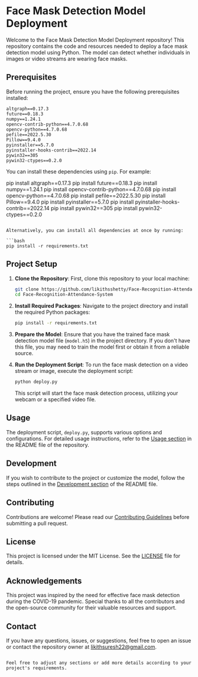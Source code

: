 # Face Mask Detection Model Deployment

Welcome to the Face Mask Detection Model Deployment repository! This repository contains the code and resources needed to deploy a face mask detection model using Python. The model can detect whether individuals in images or video streams are wearing face masks.

## Prerequisites

Before running the project, ensure you have the following prerequisites installed:
```
altgraph==0.17.3
future==0.18.3
numpy==1.24.1
opencv-contrib-python==4.7.0.68
opencv-python==4.7.0.68
pefile==2022.5.30
Pillow==9.4.0
pyinstaller==5.7.0
pyinstaller-hooks-contrib==2022.14
pywin32==305
pywin32-ctypes==0.2.0
```

You can install these dependencies using `pip`. For example:

pip install altgraph==0.17.3
pip install future==0.18.3
pip install numpy==1.24.1
pip install opencv-contrib-python==4.7.0.68
pip install opencv-python==4.7.0.68
pip install pefile==2022.5.30
pip install Pillow==9.4.0
pip install pyinstaller==5.7.0
pip install pyinstaller-hooks-contrib==2022.14
pip install pywin32==305
pip install pywin32-ctypes==0.2.0
```

Alternatively, you can install all dependencies at once by running:

```bash
pip install -r requirements.txt
```

## Project Setup

1. **Clone the Repository**: First, clone this repository to your local machine:

    ```bash
    git clone https://github.com/likithsshetty/Face-Recognition-Attendance-System.git
    cd Face-Recognition-Attendance-System
    ```

2. **Install Required Packages**: Navigate to the project directory and install the required Python packages:

    ```bash
    pip install -r requirements.txt
    ```

3. **Prepare the Model**: Ensure that you have the trained face mask detection model file (`model.h5`) in the project directory. If you don't have this file, you may need to train the model first or obtain it from a reliable source.

4. **Run the Deployment Script**: To run the face mask detection on a video stream or image, execute the deployment script:

    ```bash
    python deploy.py
    ```

    This script will start the face mask detection process, utilizing your webcam or a specified video file.

## Usage

The deployment script, `deploy.py`, supports various options and configurations. For detailed usage instructions, refer to the [Usage section](#usage) in the README file of the repository.

## Development

If you wish to contribute to the project or customize the model, follow the steps outlined in the [Development section](#development) of the README file.

## Contributing

Contributions are welcome! Please read our [Contributing Guidelines](CONTRIBUTING.md) before submitting a pull request.

## License

This project is licensed under the MIT License. See the [LICENSE](LICENSE) file for details.

## Acknowledgements

This project was inspired by the need for effective face mask detection during the COVID-19 pandemic. Special thanks to all the contributors and the open-source community for their valuable resources and support.

## Contact

If you have any questions, issues, or suggestions, feel free to open an issue or contact the repository owner at likithsuresh22@gmail.com.
```

Feel free to adjust any sections or add more details according to your project's requirements.
